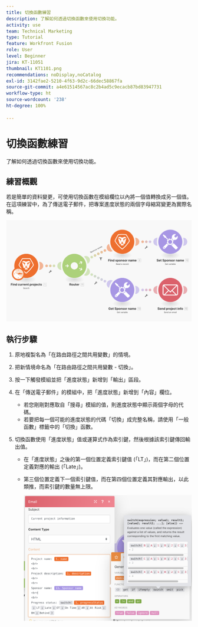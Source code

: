 ```yaml
---
title: 切換函數練習
description: 了解如何透過切換函數來使用切換功能。
activity: use
team: Technical Marketing
type: Tutorial
feature: Workfront Fusion
role: User
level: Beginner
jira: KT-11051
thumbnail: KT1101.png
recommendations: noDisplay,noCatalog
exl-id: 3142fae2-5210-4f63-9d2c-66dec58867fa
source-git-commit: a4e61514567ac8c2b4ad5c9ecacb87bd83947731
workflow-type: ht
source-wordcount: '238'
ht-degree: 100%

---
```


# 切換函數練習

了解如何透過切換函數來使用切換功能。

## 練習概觀

若是簡單的資料變更，可使用切換函數在模組欄位以內將一個值轉換成另一個值。在這項練習中，為了傳送電子郵件，把專案進度狀態的兩個字母縮寫變更為實際名稱。

![切換函數影像 1](../12-exercises/assets/switch-function-walkthrough-1.png)

## 執行步驟

1. 原地複製名為「在路由路徑之間共用變數」的情境。
1. 把新情境命名為「在路由路徑之間共用變數 - 切換」。
1. 按一下觸發模組並把「進度狀態」新增到「輸出」區段。
1. 在「傳送電子郵件」的模組中，把「進度狀態」新增到「內容」欄位。

   + 若您剛剛對應取自「搜尋」模組的值，則進度狀態中顯示兩個字母的代碼。
   + 若要把每一個可能的進度狀態的代碼「切換」成完整名稱，請使用「一般函數」標籤中的「切換」函數。

1. 切換函數使用「進度狀態」值或運算式作為索引鍵，然後根據該索引鍵傳回輸出值。

   + 在「進度狀態」之後的第一個位置定義索引鍵值 (「LT」)，而在第二個位置定義對應的輸出 (「Late」)。
   + 第三個位置定義下一個索引鍵值，而在第四個位置定義其對應輸出，以此類推，而索引鍵的數量無上限。

     ![切換函數影像 2](../12-exercises/assets/switch-function-walkthrough-2.png)
